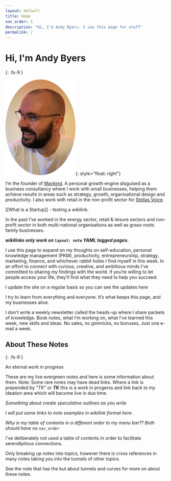 ```yaml
---
layout: default
title: Home
nav_order: 1
description: "Hi, I'm Andy Byers. I use this page for stuff"
permalink: /
---
```


# Hi, I'm Andy Byers
{: .fs-9 }

![Andy Byers](assets/images/AndyByers1.png){: style="float: right"}

I’m the founder of [Maykind](https://maykind.com). A personal growth engine disguised as a business consultancy where I work with small businesses, helping them achieve results in areas such as strategy, growth, organisational design and productivity. I also work with retail in the non-profit sector for [Stellas Voice](https://stellasvoice.org.uk).

[[What is a Startup]] - testing a wikilink.

In the past I’ve worked in the energy sector, retail & leisure sectors and non-profit sector in both multi-national organisations as well as grass-roots family businesses.

***wikilinks only work on `layout: note` YAML tagged pages.***

I use this page to expand on my thoughts on self-education, personal knowledge management (PKM), productivity, entrepreneurship, strategy, marketing, finance, and whichever rabbit holes I find myself in this week. In an effort to connect with curious, creative, and ambitious minds I’ve committed to sharing my findings with the world. If you’re willing to let people access your life, they’ll find what they need to help you succeed.

I update the site on a regular basis so you can see the updates here

I try to learn from everything and everyone. It’s what keeps this page, and my businesses alive.

I don't write a weekly newsletter called the heads-up where I share packets of knowledge. Book notes, what I’m working on, what I’ve learned this week, new skills and ideas. No sales, no gimmicks, no bonuses, Just one e-mail a week.

## About These Notes
{: .fs-9 }

An eternal work in progress

These are my live evergreen notes and here is some information about them. Note: Some rare notes may have dead links. Where a link is prepended by "TK" or ***TK*** this is a work in progerss and link back to my ideation area which will become live in due time.

*Something about create speculative outlines as you write*

*I will put some links to note examples in wikilink format here.*

*Why is my table of contents in a different order to my menu bar??* *Both should have no `nav_order`*

I've deliberately not used a table of contents in order to facilitate serendipitous connections.

Only breaking up notes into topics, however there is cross references in many notes taking you into the tunnels of other topics.

See the note that has the but about tunnels and curves for more on about these notes.